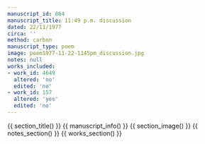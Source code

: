 ```yaml
---
manuscript_id: 864
manuscript_title: 11:49 p.m. discussion
dated: 22/11/1977
circa: ''
method: carbon
manuscript_type: poem
image: poem1977-11-22-1145pm_discussion.jpg
notes: null
works_included:
- work_id: 4649
  altered: 'no'
  edited: 'no'
- work_id: 157
  altered: 'yes'
  edited: 'no'
---
```


{{ section_title() }}
{{ manuscript_info() }}
{{ section_image() }}
{{ notes_section() }}
{{ works_section() }}
